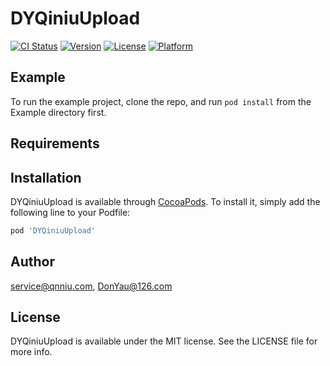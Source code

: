 # DYQiniuUpload

[![CI Status](https://img.shields.io/travis/service@qnniu.com/DYQiniuUpload.svg?style=flat)](https://travis-ci.org/service@qnniu.com/DYQiniuUpload)
[![Version](https://img.shields.io/cocoapods/v/DYQiniuUpload.svg?style=flat)](https://cocoapods.org/pods/DYQiniuUpload)
[![License](https://img.shields.io/cocoapods/l/DYQiniuUpload.svg?style=flat)](https://cocoapods.org/pods/DYQiniuUpload)
[![Platform](https://img.shields.io/cocoapods/p/DYQiniuUpload.svg?style=flat)](https://cocoapods.org/pods/DYQiniuUpload)

## Example

To run the example project, clone the repo, and run `pod install` from the Example directory first.

## Requirements

## Installation

DYQiniuUpload is available through [CocoaPods](https://cocoapods.org). To install
it, simply add the following line to your Podfile:

```ruby
pod 'DYQiniuUpload'
```

## Author

service@qnniu.com, DonYau@126.com

## License

DYQiniuUpload is available under the MIT license. See the LICENSE file for more info.
